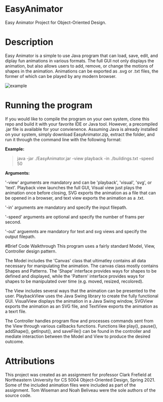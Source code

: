 # EasyAnimator
Easy Animator Project for Object-Oriented Design.

# Description
Easy Animator is a simple to use Java program that can load, save, edit, and diplay fun animations in various formats. The full GUI not only displays the animation, but also allows users to add, remove, or change the motions of shapes in the animation. Animations can be exported as .svg or .txt files, the former of which can be played by any modern browser.  

![example](https://user-images.githubusercontent.com/77803506/147881971-f48499c9-4e56-4e5b-8ef8-390e8cc7a710.gif)

# Running the program
If you would like to compile the program on your own system, clone this repo and build it with your favorite IDE or Java tool. However, a precompiled .jar file is available for your convienence. Assuming Java is already installed on your system, simply download EasyAnimator.zip, extract the folder, and run it through the command line with the following format:

**Example:**
> java -jar ./EasyAnimator.jar -view playback -in ./buildings.txt -speed 50

**Arguments:**

'-view' arguments are mandatory and can be 'playback', 'visual', 'svg', or 'text'. Playback view launches the full GUI, Visual view just plays the animation once before closing, SVG exports the animation as a file that can be opened in a browser, and text view exports the animation as a .txt.

'-in' arguments are mandatory and specify the input filepath. 

'-speed' arguments are optional and specify the number of frams per second. 

'-out' arguemnts are mandatory for text and svg views and specify the output filepath. 

#Brief Code Walkthrough
This program uses a fairly standard Model, View, Controller design pattern.

The Model includes the 'Canvas' class that ultimatley contains all data necessary for manipulating the animation. The canvas class mostly contains Shapes and Patterns. The 'Shape' interface provides ways for shapes to be defined and displayed, while the 'Pattern' interface provides ways for shapes to be manipulated over time (e.g. moved, resized, recolored). 

The View includes several ways that the animation can be presented to the user. PlaybackView uses the Java Swing library to create the fully functional GUI. VisualView displays the animation in a Java Swing window, SVGView exports the animation as an SVG file, and TextView exports the animation as a texrt file. 

The Controller handles program flow and processes commands sent from the View through various callbacks functions. Functions like play(), pause(), addShape(), getInput(), and saveFile() can be found in the controller and mediate interaction between the Model and View to produce the desired outcome. 

# Attributions
This project was created as an assignment for professor Clark Frefield at Northeastern University for CS 5004 Object-Oriented Design, Spring 2021. Some of the included animation files were included as part of the assignment. Tom Wiseman and Noah Beliveau were the sole authors of the source code. 

